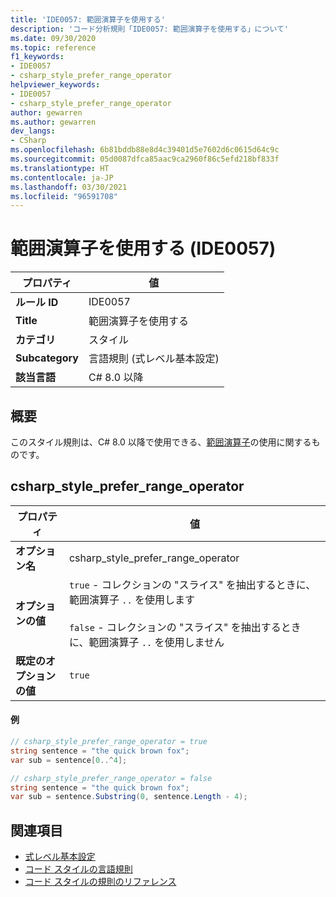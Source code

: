 ```yaml
---
title: 'IDE0057: 範囲演算子を使用する'
description: 'コード分析規則「IDE0057: 範囲演算子を使用する」について'
ms.date: 09/30/2020
ms.topic: reference
f1_keywords:
- IDE0057
- csharp_style_prefer_range_operator
helpviewer_keywords:
- IDE0057
- csharp_style_prefer_range_operator
author: gewarren
ms.author: gewarren
dev_langs:
- CSharp
ms.openlocfilehash: 6b81bddb88e8d4c39401d5e7602d6c0615d64c9c
ms.sourcegitcommit: 05d0087dfca85aac9ca2960f86c5efd218bf833f
ms.translationtype: HT
ms.contentlocale: ja-JP
ms.lasthandoff: 03/30/2021
ms.locfileid: "96591708"
---
```

# <a name="use-range-operator-ide0057"></a>範囲演算子を使用する (IDE0057)

|プロパティ|値|
|-|-|
| **ルール ID** | IDE0057 |
| **Title** | 範囲演算子を使用する |
| **カテゴリ** | スタイル |
| **Subcategory** | 言語規則 (式レベル基本設定) |
| **該当言語** | C# 8.0 以降 |

## <a name="overview"></a>概要

このスタイル規則は、C# 8.0 以降で使用できる、[範囲演算子](../../../csharp/language-reference/operators/member-access-operators.md#range-operator-)の使用に関するものです。

## <a name="csharp_style_prefer_range_operator"></a>csharp_style_prefer_range_operator

|プロパティ|値|
|-|-|
| **オプション名** | csharp_style_prefer_range_operator
| **オプションの値** | `true` - コレクションの "スライス" を抽出するときに、範囲演算子 `..` を使用します<br /><br />`false` - コレクションの "スライス" を抽出するときに、範囲演算子 `..` を使用しません |
| **既定のオプションの値** | `true` |

#### <a name="example"></a>例

```csharp
// csharp_style_prefer_range_operator = true
string sentence = "the quick brown fox";
var sub = sentence[0..^4];

// csharp_style_prefer_range_operator = false
string sentence = "the quick brown fox";
var sub = sentence.Substring(0, sentence.Length - 4);
```

## <a name="see-also"></a>関連項目

- [式レベル基本設定](expression-level-preferences.md)
- [コード スタイルの言語規則](language-rules.md)
- [コード スタイルの規則のリファレンス](index.md)
